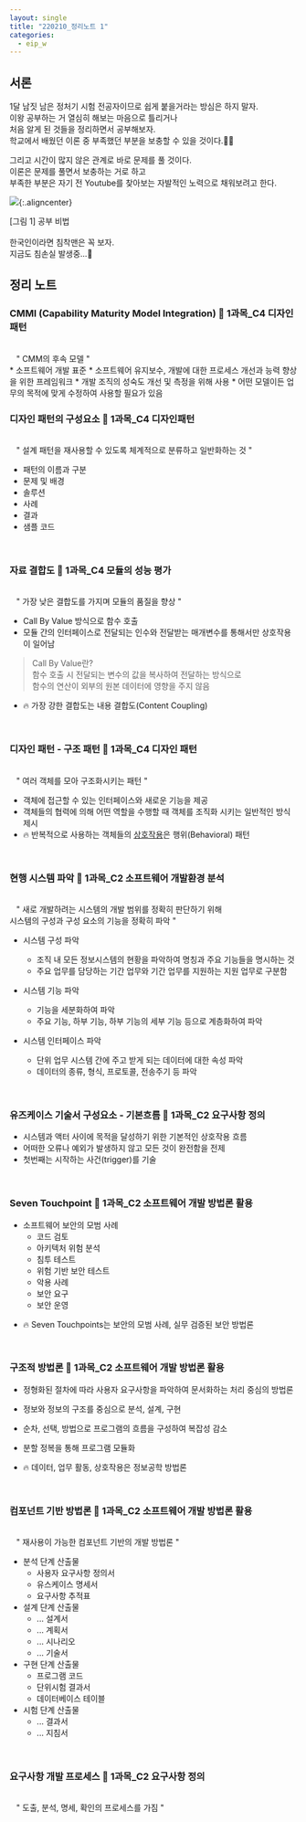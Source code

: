 ```yaml
---
layout: single
title: "220210_정리노트 1"
categories:
  - eip_w
---
```


<style>
img.aligncenter{display:block;margin:0 auto}
  </style>

## 서론

1달 남짓 남은 정처기 시험 전공자이므로 쉽게 붙을거라는 방심은 하지 말자.<br>
이왕 공부하는 거 열심히 해보는 마음으로 틀리거나<br> 처음 알게 된 것들을 정리하면서 공부해보자.<br>
학교에서 배웠던 이론 중 부족했던 부분을 보충할 수 있을 것이다.🥰🥰<br>

그리고 시간이 많지 않은 관계로 바로 문제를 풀 것이다.<br>
이론은 문제를 풀면서 보충하는 거로 하고<br>
부족한 부분은 자기 전 Youtube를 찾아보는 자발적인 노력으로 채워보려고 한다.

![](/assets/images/posting/eip_w_220210/picture1.png){:.aligncenter}
<figcaption> [그림 1] 공부 비법</figcaption>

<br>
한국인이라면 침착맨은 꼭 보자.<br>
지금도 침손실 발생중...🥺

## 정리 노트

<h3>CMMI (Capability Maturity Model Integration)<caption1> 📘 1과목_C4 디자인패턴</caption1></h3>


<br>
&nbsp;&nbsp; <daon> " CMM의 후속 모델 " </daon>
<br>
* 소프트웨어 개발 표준
* 소프트웨어 유지보수, 개발에 대한 프로세스 개선과 능력 향상을 위한 프레임워크
* 개발 조직의 성숙도 개선 및 측정을 위해 사용
* 어떤 모델이든 업무의 목적에 맞게 수정하여 사용할 필요가 있음

<br>
<h3>디자인 패턴의 구성요소<caption1> 📘 1과목_C4 디자인패턴</caption1></h3>
<br>
&nbsp;&nbsp; <daon> " 설계 패턴을 재사용할 수 있도록 체계적으로 분류하고 일반화하는 것 " </daon>
<br>

* 패턴의 이름과 구분
* 문제 및 배경
* 솔루션
* 사례
* 결과
* 샘플 코드

<br>
<h3>자료 결합도<caption1> 📘 1과목_C4 모듈의 성능 평가</caption1></h3>
<br>
&nbsp;&nbsp; <daon> " 가장 낮은 결합도를 가지며 모듈의 품질을 향상 " </daon>
<br>

* Call By Value 방식으로 함수 호출
* 모듈 간의 인터페이스로 전달되는 인수와 전달받는 매개변수를 통해서만 상호작용이 일어남

> Call By Value란?<br>
> 함수 호출 시 전달되는 변수의 값을 복사하여 전달하는 방식으로<br>
> 함수의 연산이 외부의 원본 데이터에 영향을 주지 않음

* 🔥 가장 강한 결합도는 <span id="mus">내용 결합도(Content Coupling)</span>

<br>
<h3>디자인 패턴 - 구조 패턴<caption1> 📘 1과목_C4 디자인 패턴</caption1></h3>
<br>
&nbsp;&nbsp; <daon> " 여러 객체를 모아 구조화시키는 패턴 " </daon>
<br>

* 객체에 접근할 수 있는 인터페이스와 새로운 기능을 제공
* 객체들의 협력에 의해 어떤 역할을 수행할 때 객체를 조직화 시키는 일반적인 방식 제시
* 🔥 반복적으로 사용하는 객체들의 <u>상호작용</u>은 <span id="mus">행위(Behavioral) 패턴</span>


<br>
<h3>현행 시스템 파악<caption1> 📘 1과목_C2 소프트웨어 개발환경 분석</caption1></h3>
<br>
&nbsp;&nbsp; <daon> " 새로 개발하려는 시스템의 개발 범위를 정확히 판단하기 위해<br> 시스템의 구성과 구성 요소의 기능을 정확히 파악 " </daon>
<br>

+ 시스템 구성 파악 
  - 조직 내 모든 정보시스템의 현황을 파악하여 명칭과 주요 기능들을 명시하는 것
  - 주요 업무를 담당하는 기간 업무와 기간 업무를 지원하는 지원 업무로 구분함

+ 시스템 기능 파악
  - 기능을 세분화하여 파악
  - 주요 기능, 하부 기능, 하부 기능의 세부 기능 등으로 계층화하여 파악

+ 시스템 인터페이스 파악
  - 단위 업무 시스템 간에 주고 받게 되는 데이터에 대한 속성 파악
  - 데이터의 종류, 형식, 프로토콜, 전송주기 등 파악


<br>
<h3>유즈케이스 기술서 구성요소 - 기본흐름<caption1> 📘 1과목_C2 요구사항 정의</caption1></h3>

* 시스템과 액터 사이에 목적을 달성하기 위한 기본적인 상호작용 흐름
* 어떠한 오류나 예외가 발생하지 않고 모든 것이 완전함을 전제
* 첫번째는 시작하는 사건(trigger)를 기술
  
<br>
<h3>Seven Touchpoint<caption1> 📘 1과목_C2 소프트웨어 개발 방법론 활용</caption1></h3>

+ 소프트웨어 보안의 모범 사례
  - 코드 검토
  - 아키텍처 위험 분석
  - 침투 테스트
  - 위험 기반 보안 테스트
  - 악용 사례
  - 보안 요구
  - 보안 운영


* 🔥 <span id="mus">Seven Touchpoints</span>는 보안의 모범 사례, 실무 검증된 보안 방법론

<br>
<h3>구조적 방법론<caption1> 📘 1과목_C2 소프트웨어 개발 방법론 활용</caption1></h3>

* 정형화된 절차에 따라 사용자 요구사항을 파악하여 문서화하는 처리 중심의 방법론
* 정보와 정보의 구조를 중심으로 분석, 설계, 구현
* 순차, 선택, 방법으로 프로그램의 흐름을 구성하여 복잡성 감소
* 분할 정복을 통해 프로그램 모듈화

* 🔥 데이터, 업무 활동, 상호작용은 <span id="mus">정보공학 방법론</span>

<br>
<h3>컴포넌트 기반 방법론<caption1> 📘 1과목_C2 소프트웨어 개발 방법론 활용</caption1></h3>
<br>
&nbsp;&nbsp; <daon> " 재사용이 가능한 컴포넌트 기반의 개발 방법론 " </daon>
<br>

+ 분석 단계 산출물
  - 사용자 요구사항 정의서
  - 유스케이스 명세서
  - 요구사항 추적표
+ 설계 단계 산출물
  - ... 설계서
  - ... 계획서
  - ... 시나리오
  - ... 기술서
+ 구현 단계 산출물
  - 프로그램 코드
  - 단위시험 결과서
  - 데이터베이스 테이블
+ 시험 단계 산출물
  - ... 결과서
  - ... 지침서

<br>
<h3>요구사항 개발 프로세스<caption1> 📘 1과목_C2 요구사항 정의</caption1></h3>
<br>
&nbsp;&nbsp; <daon> " 도출, 분석, 명세, 확인의 프로세스를 가짐 " </daon>
<br>